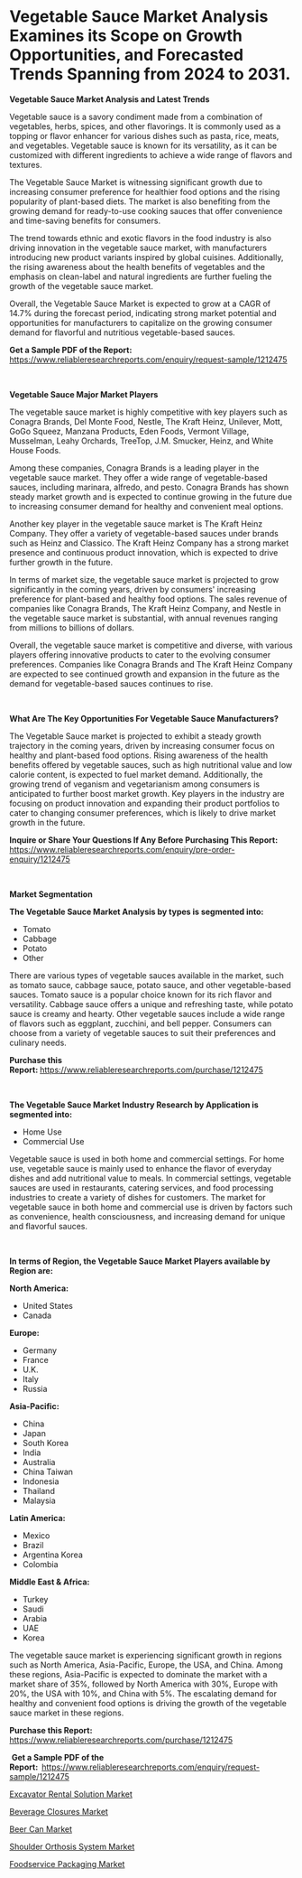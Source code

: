 <p><h1>Vegetable Sauce Market Analysis Examines its Scope on Growth Opportunities, and Forecasted Trends Spanning from 2024 to 2031.</h1></p><p><strong>Vegetable Sauce Market Analysis and Latest Trends</strong></p>
<p><p>Vegetable sauce is a savory condiment made from a combination of vegetables, herbs, spices, and other flavorings. It is commonly used as a topping or flavor enhancer for various dishes such as pasta, rice, meats, and vegetables. Vegetable sauce is known for its versatility, as it can be customized with different ingredients to achieve a wide range of flavors and textures.</p><p>The Vegetable Sauce Market is witnessing significant growth due to increasing consumer preference for healthier food options and the rising popularity of plant-based diets. The market is also benefiting from the growing demand for ready-to-use cooking sauces that offer convenience and time-saving benefits for consumers.</p><p>The trend towards ethnic and exotic flavors in the food industry is also driving innovation in the vegetable sauce market, with manufacturers introducing new product variants inspired by global cuisines. Additionally, the rising awareness about the health benefits of vegetables and the emphasis on clean-label and natural ingredients are further fueling the growth of the vegetable sauce market.</p><p>Overall, the Vegetable Sauce Market is expected to grow at a CAGR of 14.7% during the forecast period, indicating strong market potential and opportunities for manufacturers to capitalize on the growing consumer demand for flavorful and nutritious vegetable-based sauces.</p></p>
<p><strong>Get a Sample PDF of the Report:&nbsp;</strong> <a href="https://www.reliableresearchreports.com/enquiry/request-sample/1212475">https://www.reliableresearchreports.com/enquiry/request-sample/1212475</a></p>
<p>&nbsp;</p>
<p><strong>Vegetable Sauce Major Market Players</strong></p>
<p><p>The vegetable sauce market is highly competitive with key players such as Conagra Brands, Del Monte Food, Nestle, The Kraft Heinz, Unilever, Mott, GoGo Squeez, Manzana Products, Eden Foods, Vermont Village, Musselman, Leahy Orchards, TreeTop, J.M. Smucker, Heinz, and White House Foods.</p><p>Among these companies, Conagra Brands is a leading player in the vegetable sauce market. They offer a wide range of vegetable-based sauces, including marinara, alfredo, and pesto. Conagra Brands has shown steady market growth and is expected to continue growing in the future due to increasing consumer demand for healthy and convenient meal options.</p><p>Another key player in the vegetable sauce market is The Kraft Heinz Company. They offer a variety of vegetable-based sauces under brands such as Heinz and Classico. The Kraft Heinz Company has a strong market presence and continuous product innovation, which is expected to drive further growth in the future.</p><p>In terms of market size, the vegetable sauce market is projected to grow significantly in the coming years, driven by consumers' increasing preference for plant-based and healthy food options. The sales revenue of companies like Conagra Brands, The Kraft Heinz Company, and Nestle in the vegetable sauce market is substantial, with annual revenues ranging from millions to billions of dollars.</p><p>Overall, the vegetable sauce market is competitive and diverse, with various players offering innovative products to cater to the evolving consumer preferences. Companies like Conagra Brands and The Kraft Heinz Company are expected to see continued growth and expansion in the future as the demand for vegetable-based sauces continues to rise.</p></p>
<p>&nbsp;</p>
<p><strong>What Are The Key Opportunities For Vegetable Sauce Manufacturers?</strong></p>
<p><p>The Vegetable Sauce market is projected to exhibit a steady growth trajectory in the coming years, driven by increasing consumer focus on healthy and plant-based food options. Rising awareness of the health benefits offered by vegetable sauces, such as high nutritional value and low calorie content, is expected to fuel market demand. Additionally, the growing trend of veganism and vegetarianism among consumers is anticipated to further boost market growth. Key players in the industry are focusing on product innovation and expanding their product portfolios to cater to changing consumer preferences, which is likely to drive market growth in the future.</p></p>
<p><strong>Inquire or Share Your Questions If Any Before Purchasing This Report:</strong> <a href="https://www.reliableresearchreports.com/enquiry/pre-order-enquiry/1212475">https://www.reliableresearchreports.com/enquiry/pre-order-enquiry/1212475</a></p>
<p>&nbsp;</p>
<p><strong>Market Segmentation</strong></p>
<p><strong>The Vegetable Sauce Market Analysis by types is segmented into:</strong></p>
<p><ul><li>Tomato</li><li>Cabbage</li><li>Potato</li><li>Other</li></ul></p>
<p><p>There are various types of vegetable sauces available in the market, such as tomato sauce, cabbage sauce, potato sauce, and other vegetable-based sauces. Tomato sauce is a popular choice known for its rich flavor and versatility. Cabbage sauce offers a unique and refreshing taste, while potato sauce is creamy and hearty. Other vegetable sauces include a wide range of flavors such as eggplant, zucchini, and bell pepper. Consumers can choose from a variety of vegetable sauces to suit their preferences and culinary needs.</p></p>
<p><strong>Purchase this Report:&nbsp;</strong><a href="https://www.reliableresearchreports.com/purchase/1212475">https://www.reliableresearchreports.com/purchase/1212475</a></p>
<p>&nbsp;</p>
<p><strong>The Vegetable Sauce Market Industry Research by Application is segmented into:</strong></p>
<p><ul><li>Home Use</li><li>Commercial Use</li></ul></p>
<p><p>Vegetable sauce is used in both home and commercial settings. For home use, vegetable sauce is mainly used to enhance the flavor of everyday dishes and add nutritional value to meals. In commercial settings, vegetable sauces are used in restaurants, catering services, and food processing industries to create a variety of dishes for customers. The market for vegetable sauce in both home and commercial use is driven by factors such as convenience, health consciousness, and increasing demand for unique and flavorful sauces.</p></p>
<p>&nbsp;</p>
<p><strong>In terms of Region, the Vegetable Sauce Market Players available by Region are:</strong></p>
<p>
    <p> <strong> North America: </strong>
        <ul>
            <li>United States</li>
            <li>Canada</li>
        </ul>
        </p> 
    <p> <strong> Europe: </strong>
        <ul>
            <li>Germany</li>
            <li>France</li>
            <li>U.K.</li>
            <li>Italy</li>
            <li>Russia</li>
        </ul>
        </p> 
    <p> <strong> Asia-Pacific: </strong>
        <ul>
            <li>China</li>
            <li>Japan</li>
            <li>South Korea</li>
            <li>India</li>
            <li>Australia</li>
            <li>China Taiwan</li>
            <li>Indonesia</li>
            <li>Thailand</li>
            <li>Malaysia</li>
        </ul>
        </p> 
    <p> <strong> Latin America: </strong>
        <ul>
            <li>Mexico</li>
            <li>Brazil</li>
            <li>Argentina Korea</li>
            <li>Colombia</li>
        </ul>
        </p> 
    <p> <strong> Middle East & Africa: </strong>
        <ul>
            <li>Turkey</li>
            <li>Saudi</li>
            <li>Arabia</li>
            <li>UAE</li>
            <li>Korea</li>
        </ul>
    </p>
    </p>
<p><p>The vegetable sauce market is experiencing significant growth in regions such as North America, Asia-Pacific, Europe, the USA, and China. Among these regions, Asia-Pacific is expected to dominate the market with a market share of 35%, followed by North America with 30%, Europe with 20%, the USA with 10%, and China with 5%. The escalating demand for healthy and convenient food options is driving the growth of the vegetable sauce market in these regions.</p></p>
<p><strong>Purchase this Report: </strong><a href="https://www.reliableresearchreports.com/purchase/1212475">https://www.reliableresearchreports.com/purchase/1212475</a></p>
<p>&nbsp;<strong>Get a Sample PDF of the Report:&nbsp;&nbsp;</strong><a href="https://www.reliableresearchreports.com/enquiry/request-sample/1212475">https://www.reliableresearchreports.com/enquiry/request-sample/1212475</a></p>
<p><strong></strong></p>
<p><p><a href="https://github.com/NorbertYates/Market-Research-Report-List-3/blob/main/excavator-rental-solution-market.md">Excavator Rental Solution Market</a></p><p><a href="https://medium.com/@emiliomartelli542/beverage-closures-market-share-evolution-and-market-growth-trends-2024-2031-e7d2a9a18e3f">Beverage Closures Market</a></p><p><a href="https://medium.com/@darrensipes2023/beer-can-market-size-and-market-trends-complete-industry-overview-2024-to-2031-3deda5526d68">Beer Can Market</a></p><p><a href="https://github.com/edytherolanlouisejk1miz0wig/Market-Research-Report-List-1/blob/main/shoulder-orthosis-system-market.md">Shoulder Orthosis System Market</a></p><p><a href="https://medium.com/@emiliomartelli542/foodservice-packaging-market-insight-market-trends-growth-forecasted-from-2024-to-2031-8408967b33f1">Foodservice Packaging Market</a></p></p>
